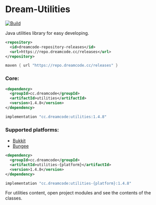 # Dream-Utilities
[![Build](https://github.com/DreamPoland/dream-utilities/actions/workflows/gradle.yml/badge.svg)](https://github.com/DreamPoland/dream-utilities/actions/workflows/gradle.yml)

Java utilities library for easy developing.

```xml
<repository>
  <id>dreamcode-repository-releases</id>
  <url>https://repo.dreamcode.cc/releases</url>
</repository>
```

```groovy
maven { url "https://repo.dreamcode.cc/releases" }
```

### Core:
```xml
<dependency>
  <groupId>cc.dreamcode</groupId>
  <artifactId>utilities</artifactId>
  <version>1.4.8</version>
</dependency>
```

```groovy
implementation "cc.dreamcode:utilities:1.4.8"
```

### Supported platforms:
- [Bukkit](https://github.com/DreamPoland/dream-utilities/tree/master/utilities-bukkit)
- [Bungee](https://github.com/DreamPoland/dream-utilities/tree/master/utilities-bungee)

```xml
<dependency>
  <groupId>cc.dreamcode</groupId>
  <artifactId>utilities-{platform}</artifactId>
  <version>1.4.8</version>
</dependency>
```
```groovy
implementation "cc.dreamcode:utilities-{platform}:1.4.8"
```

For utilities content, open project modules and see the contents of the classes.
